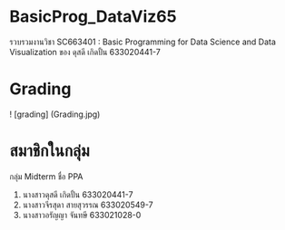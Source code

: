 # BasicProg_DataViz65
รวบรวมงานวิชา SC663401 : Basic Programming for Data Science and Data Visualization ของ ดุสดี เกิดปั้น 633020441-7

# Grading
! [grading] (Grading.jpg)

#  สมาชิกในกลุ่ม
กลุ่ม Midterm ชื่อ PPA
1. นางสาวดุสดี เกิดปั้น 633020441-7
2. นางสาวจีรสุดา สายสุวรรณ 633020549-7
3. นางสาวอรัญญา จันทษี 633021028-0
